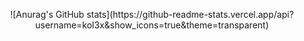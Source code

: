 <p align="center"> 
  ![Anurag's GitHub stats](https://github-readme-stats.vercel.app/api?username=kol3x&show_icons=true&theme=transparent)
</p>
